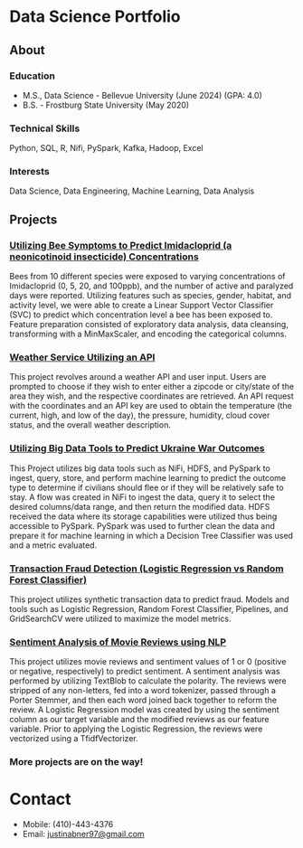 # Data Science Portfolio

## About
### Education
- M.S., Data Science - Bellevue University (June 2024) (GPA: 4.0)
- B.S. - Frostburg State University (May 2020)

### Technical Skills
Python, SQL, R, Nifi, PySpark, Kafka, Hadoop, Excel

### Interests
Data Science, Data Engineering, Machine Learning, Data Analysis


## Projects
### [Utilizing Bee Symptoms to Predict Imidacloprid (a neonicotinoid insecticide) Concentrations](https://github.com/JustinAbner/Neonicotinoids_Bees_and_ML)
Bees from 10 different species were exposed to varying concentrations of Imidacloprid (0, 5, 20, and 100ppb), and the number of active and paralyzed days were reported. Utilizing features such as species, gender, habitat, and activity level, we were able to create a Linear Support Vector Classifier (SVC) to predict which concentration level a bee has been exposed to. Feature preparation consisted of exploratory data analysis, data cleansing, transforming with a MinMaxScaler, and encoding the categorical columns. 

### [Weather Service Utilizing an API](https://github.com/JustinAbner/Weather_Service)
This project revolves around a weather API and user input. Users are prompted to choose if they wish to enter either a zipcode or city/state of the area they wish, and the respective coordinates are retrieved. An API request with the coordinates and an API key are used to obtain the temperature (the current, high, and low of the day), the pressure, humidity, cloud cover status, and the overall weather description.

### [Utilizing Big Data Tools to Predict Ukraine War Outcomes](https://github.com/JustinAbner/UkraineWar_and_BigDataTools)
This Project utilizes big data tools such as NiFi, HDFS, and PySpark to ingest, query, store, and perform machine learning to predict the outcome type to determine if civilians should flee or if they will be relatively safe to stay. A flow was created in NiFi to ingest the data, query it to select the desired columns/data range, and then return the modified data. HDFS received the data where its storage capabilities were utilized thus being accessible to PySpark. PySpark was used to further clean the data and prepare it for machine learning in which a Decision Tree Classifier was used and a metric evaluated.

### [Transaction Fraud Detection (Logistic Regression vs Random Forest Classifier)](https://github.com/JustinAbner/Transaction_Fraud_ML)
This project utilizes synthetic transaction data to predict fraud. Models and tools such as Logistic Regression, Random Forest Classifier, Pipelines, and GridSearchCV were utilized to maximize the model metrics.

### [Sentiment Analysis of Movie Reviews using NLP](https://github.com/JustinAbner/Analyzing_Movie_Reviews_with_NLP)
This project utilizes movie reviews and sentiment values of 1 or 0 (positive or negative, respectively) to predict sentiment. A sentiment analysis was performed by utilizing TextBlob to calculate the polarity. The reviews were stripped of any non-letters, fed into a word tokenizer, passed through a Porter Stemmer, and then each word joined back together to reform the review. A Logistic Regression model was created by using the sentiment column as our target variable and the modified reviews as our feature variable. Prior to applying the Logistic Regression, the reviews were vectorized using a TfidfVectorizer.

### More projects are on the way!

# Contact
- Mobile: (410)-443-4376
- Email: justinabner97@gmail.com
